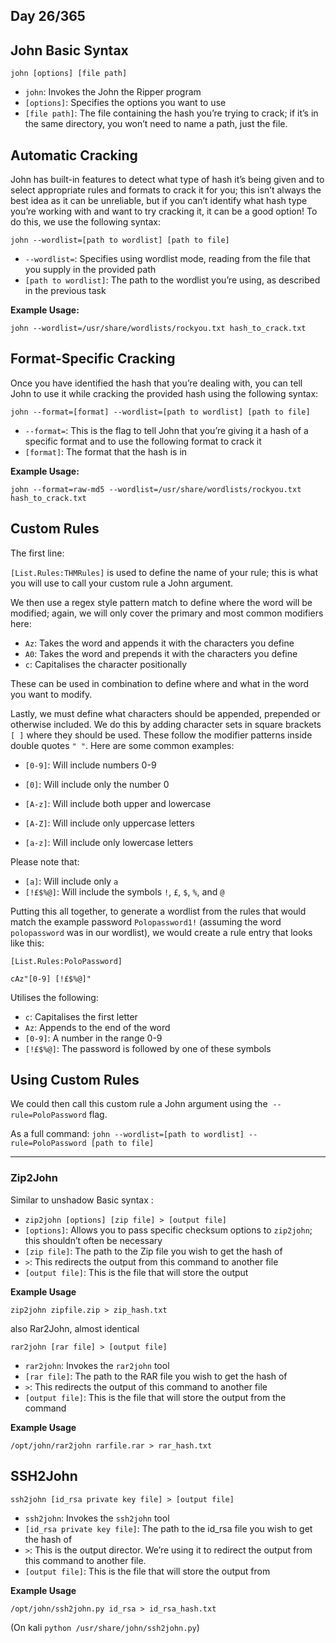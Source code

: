 ## Day 26/365
## John Basic Syntax

`john [options] [file path]`

- `john`: Invokes the John the Ripper program
- `[options]`: Specifies the options you want to use
- `[file path]`: The file containing the hash you’re trying to crack; if it’s in the same directory, you won’t need to name a path, just the file.

## Automatic Cracking

John has built-in features to detect what type of hash it’s being given and to select appropriate rules and formats to crack it for you; this isn’t always the best idea as it can be unreliable, but if you can’t identify what hash type you’re working with and want to try cracking it, it can be a good option! To do this, we use the following syntax:

`john --wordlist=[path to wordlist] [path to file]`

- `--wordlist=`: Specifies using wordlist mode, reading from the file that you supply in the provided path
- `[path to wordlist]`: The path to the wordlist you’re using, as described in the previous task

**Example Usage:**

`john --wordlist=/usr/share/wordlists/rockyou.txt hash_to_crack.txt`

## Format-Specific Cracking

Once you have identified the hash that you’re dealing with, you can tell John to use it while cracking the provided hash using the following syntax:

`john --format=[format] --wordlist=[path to wordlist] [path to file]`

- `--format=`: This is the flag to tell John that you’re giving it a hash of a specific format and to use the following format to crack it
- `[format]`: The format that the hash is in

**Example Usage:**

`john --format=raw-md5 --wordlist=/usr/share/wordlists/rockyou.txt hash_to_crack.txt`

## Custom Rules

The first line:

`[List.Rules:THMRules]` is used to define the name of your rule; this is what you will use to call your custom rule a John argument.

We then use a regex style pattern match to define where the word will be modified; again, we will only cover the primary and most common modifiers here:

- `Az`: Takes the word and appends it with the characters you define
- `A0`: Takes the word and prepends it with the characters you define
- `c`: Capitalises the character positionally

These can be used in combination to define where and what in the word you want to modify.

Lastly, we must define what characters should be appended, prepended or otherwise included. We do this by adding character sets in square brackets `[ ]` where they should be used. These follow the modifier patterns inside double quotes `" "`. Here are some common examples:

- `[0-9]`: Will include numbers 0-9  
    
- `[0]`: Will include only the number 0
- `[A-z]`: Will include both upper and lowercase  
    
- `[A-Z]`: Will include only uppercase letters
- `[a-z]`: Will include only lowercase letters

Please note that:

- `[a]`: Will include only `a`
- `[!£$%@]`: Will include the symbols `!`, `£`, `$`, `%`, and `@`

Putting this all together, to generate a wordlist from the rules that would match the example password `Polopassword1!` (assuming the word `polopassword` was in our wordlist), we would create a rule entry that looks like this:

`[List.Rules:PoloPassword]`

`cAz"[0-9] [!£$%@]"`

Utilises the following:

- `c`: Capitalises the first letter
- `Az`: Appends to the end of the word
- `[0-9]`: A number in the range 0-9
- `[!£$%@]`: The password is followed by one of these symbols

## Using Custom Rules

We could then call this custom rule a John argument using the  `--rule=PoloPassword` flag.

As a full command: `john --wordlist=[path to wordlist] --rule=PoloPassword [path to file]`

---
### Zip2John
Similar to unshadow
Basic syntax :
- `zip2john [options] [zip file] > [output file]`
- `[options]`: Allows you to pass specific checksum options to `zip2john`; this shouldn’t often be necessary
- `[zip file]`: The path to the Zip file you wish to get the hash of
- `>`: This redirects the output from this command to another file
- `[output file]`: This is the file that will store the output

**Example Usage**

`zip2john zipfile.zip > zip_hash.txt`

also Rar2John, almost identical

`rar2john [rar file] > [output file]`

- `rar2john`: Invokes the `rar2john` tool
- `[rar file]`: The path to the RAR file you wish to get the hash of
- `>`: This redirects the output of this command to another file
- `[output file]`: This is the file that will store the output from the command  
    

**Example Usage**

`/opt/john/rar2john rarfile.rar > rar_hash.txt`

## SSH2John

`ssh2john [id_rsa private key file] > [output file]`

- `ssh2john`: Invokes the `ssh2john` tool
- `[id_rsa private key file]`: The path to the id_rsa file you wish to get the hash of
- `>`: This is the output director. We’re using it to redirect the output from this command to another file.
- `[output file]`: This is the file that will store the output from

**Example Usage**

`/opt/john/ssh2john.py id_rsa > id_rsa_hash.txt`

(On kali `python /usr/share/john/ssh2john.py`)

